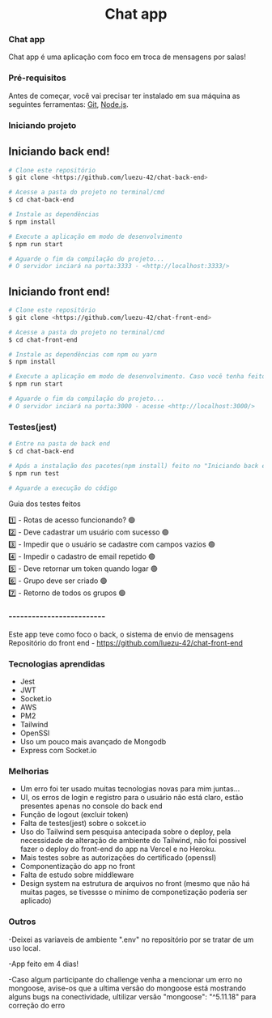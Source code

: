 <h1 align="center">Chat app</h1>

### Chat app

Chat app é uma aplicação com foco em troca de mensagens por salas!

### Pré-requisitos

Antes de começar, você vai precisar ter instalado em sua máquina as seguintes ferramentas:
[Git](https://git-scm.com), [Node.js](https://nodejs.org/en/).

### Iniciando projeto

## Iniciando back end!

```bash
# Clone este repositório
$ git clone <https://github.com/luezu-42/chat-back-end>

# Acesse a pasta do projeto no terminal/cmd
$ cd chat-back-end

# Instale as dependências
$ npm install

# Execute a aplicação em modo de desenvolvimento
$ npm run start

# Aguarde o fim da compilação do projeto...
# O servidor inciará na porta:3333 - <http://localhost:3333/>
```

## Iniciando front end!

```bash
# Clone este repositório
$ git clone <https://github.com/luezu-42/chat-front-end>

# Acesse a pasta do projeto no terminal/cmd
$ cd chat-front-end

# Instale as dependências com npm ou yarn
$ npm install

# Execute a aplicação em modo de desenvolvimento. Caso você tenha feito a instalção por yarn escreva apenas 'yarn start'
$ npm run start

# Aguarde o fim da compilação do projeto...
# O servidor inciará na porta:3000 - acesse <http://localhost:3000/>
```

### Testes(jest)

```bash
# Entre na pasta de back end
$ cd chat-back-end

# Após a instalação dos pacotes(npm install) feito no "Iniciando back end!" execute
$ npm run test

# Aguarde a execução do código
```
Guia dos testes feitos

1️⃣ - Rotas de acesso funcionando? 🟢 <br>
2️⃣ - Deve cadastrar um usuário com sucesso 🟢 <br>
3️⃣ - Impedir que o usuário se cadastre com campos vazios 🟢 <br>
4️⃣ - Impedir o cadastro de email repetido 🟢 <br>
5️⃣ - Deve retornar um token quando logar 🟢 <br>
6️⃣ - Grupo deve ser criado 🟢 <br>
7️⃣ - Retorno de todos os grupos 🟢

### -------------------------

Este app teve como foco o back, o sistema de envio de mensagens <br>
Repositório do front end - https://github.com/luezu-42/chat-front-end

### Tecnologias aprendidas

* Jest
* JWT
* Socket.io
* AWS
* PM2
* Tailwind
* OpenSSl
* Uso um pouco mais avançado de Mongodb
* Express com Socket.io

### Melhorias

* Um erro foi ter usado muitas tecnologias novas para mim juntas...
* UI, os erros de login e registro para o usuário não está claro, estão presentes apenas no console do back end
* Função de logout (excluir token)
* Falta de testes(jest) sobre o sokcet.io
* Uso do Tailwind sem pesquisa antecipada sobre o deploy, pela necessidade de alteração de ambiente do Tailwind, não foi possivel fazer o deploy do front-end do app na Vercel e no Heroku. 
* Mais testes sobre as autorizações do certificado (openssl)
* Componentização do app no front
* Falta de estudo sobre middleware
* Design system na estrutura de arquivos no front (mesmo que não há muitas pages, se tivessse o minimo de componetização poderia ser aplicado)

### Outros

-Deixei as variaveis de ambiente ".env" no repositório por se tratar de um uso local. <br>

-App feito em 4 dias!  <br>

-Caso algum participante do challenge venha a mencionar um erro no mongoose, avise-os que a ultima versão do mongoose está mostrando alguns bugs na conectividade, ultilizar versão "mongoose": "^5.11.18" para correção do erro
